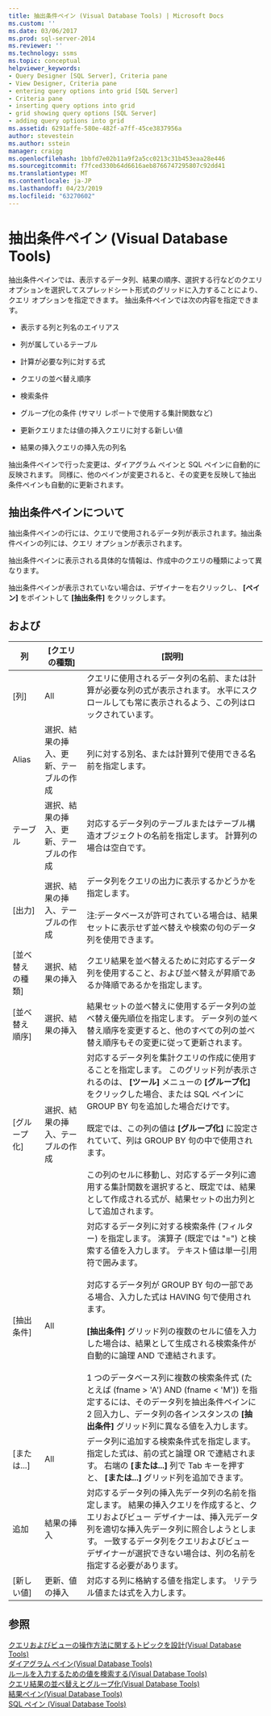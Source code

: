 ```yaml
---
title: 抽出条件ペイン (Visual Database Tools) | Microsoft Docs
ms.custom: ''
ms.date: 03/06/2017
ms.prod: sql-server-2014
ms.reviewer: ''
ms.technology: ssms
ms.topic: conceptual
helpviewer_keywords:
- Query Designer [SQL Server], Criteria pane
- View Designer, Criteria pane
- entering query options into grid [SQL Server]
- Criteria pane
- inserting query options into grid
- grid showing query options [SQL Server]
- adding query options into grid
ms.assetid: 6291affe-580e-482f-a7ff-45ce3837956a
author: stevestein
ms.author: sstein
manager: craigg
ms.openlocfilehash: 1bbfd7e02b11a9f2a5cc0213c31b453eaa28e446
ms.sourcegitcommit: f7fced330b64d6616aeb8766747295807c92dd41
ms.translationtype: MT
ms.contentlocale: ja-JP
ms.lasthandoff: 04/23/2019
ms.locfileid: "63270602"
---
```

# <a name="criteria-pane-visual-database-tools"></a>抽出条件ペイン (Visual Database Tools)
  抽出条件ペインでは、表示するデータ列、結果の順序、選択する行などのクエリ オプションを選択してスプレッドシート形式のグリッドに入力することにより、クエリ オプションを指定できます。 抽出条件ペインでは次の内容を指定できます。  
  
-   表示する列と列名のエイリアス  
  
-   列が属しているテーブル  
  
-   計算が必要な列に対する式  
  
-   クエリの並べ替え順序  
  
-   検索条件  
  
-   グループ化の条件 (サマリ レポートで使用する集計関数など)  
  
-   更新クエリまたは値の挿入クエリに対する新しい値  
  
-   結果の挿入クエリの挿入先の列名  
  
 抽出条件ペインで行った変更は、ダイアグラム ペインと SQL ペインに自動的に反映されます。 同様に、他のペインが変更されると、その変更を反映して抽出条件ペインも自動的に更新されます。  
  
## <a name="about-the-criteria-pane"></a>抽出条件ペインについて  
 抽出条件ペインの行には、クエリで使用されるデータ列が表示されます。抽出条件ペインの列には、クエリ オプションが表示されます。  
  
 抽出条件ペインに表示される具体的な情報は、作成中のクエリの種類によって異なります。  
  
 抽出条件ペインが表示されていない場合は、デザイナーを右クリックし、 **[ペイン]** をポイントして **[抽出条件]** をクリックします。  
  
## <a name="options"></a>および  
  
|**列**|**[クエリの種類]**|**[説明]**|  
|----------------|--------------------|---------------------|  
|[列]|All|クエリに使用されるデータ列の名前、または計算が必要な列の式が表示されます。 水平にスクロールしても常に表示されるよう、この列はロックされています。|  
|Alias|選択、結果の挿入、更新、テーブルの作成|列に対する別名、または計算列で使用できる名前を指定します。|  
|テーブル|選択、結果の挿入、更新、テーブルの作成|対応するデータ列のテーブルまたはテーブル構造オブジェクトの名前を指定します。 計算列の場合は空白です。|  
|[出力]|選択、結果の挿入、テーブルの作成|データ列をクエリの出力に表示するかどうかを指定します。<br /><br /> 注:データベースが許可されている場合は、結果セットに表示せず並べ替えや検索の句のデータ列を使用できます。|  
|[並べ替えの種類]|選択、結果の挿入|クエリ結果を並べ替えるために対応するデータ列を使用すること、および並べ替えが昇順であるか降順であるかを指定します。|  
|[並べ替え順序]|選択、結果の挿入|結果セットの並べ替えに使用するデータ列の並べ替え優先順位を指定します。 データ列の並べ替え順序を変更すると、他のすべての列の並べ替え順序もその変更に従って更新されます。|  
|[グループ化]|選択、結果の挿入、テーブルの作成|対応するデータ列を集計クエリの作成に使用することを指定します。 このグリッド列が表示されるのは、 **[ツール]** メニューの **[グループ化]** をクリックした場合、または SQL ペインに GROUP BY 句を追加した場合だけです。<br /><br /> 既定では、この列の値は **[グループ化]** に設定されていて、列は GROUP BY 句の中で使用されます。<br /><br /> この列のセルに移動し、対応するデータ列に適用する集計関数を選択すると、既定では、結果として作成される式が、結果セットの出力列として追加されます。|  
|[抽出条件]|All|対応するデータ列に対する検索条件 (フィルター) を指定します。 演算子 (既定では "=") と検索する値を入力します。 テキスト値は単一引用符で囲みます。<br /><br /> 対応するデータ列が GROUP BY 句の一部である場合、入力した式は HAVING 句で使用されます。<br /><br /> **[抽出条件]** グリッド列の複数のセルに値を入力した場合は、結果として生成される検索条件が自動的に論理 AND で連結されます。<br /><br /> 1 つのデータベース列に複数の検索条件式 (たとえば (fname > 'A') AND (fname < 'M')) を指定するには、そのデータ列を抽出条件ペインに 2 回入力し、データ列の各インスタンスの **[抽出条件]** グリッド列に異なる値を入力します。|  
|[または...]|All|データ列に追加する検索条件式を指定します。指定した式は、前の式と論理 OR で連結されます。 右端の **[または...]** 列で Tab キーを押すと、 **[または...]** グリッド列を追加できます。|  
|追加|結果の挿入|対応するデータ列の挿入先データ列の名前を指定します。 結果の挿入クエリを作成すると、クエリおよびビュー デザイナーは、挿入元データ列を適切な挿入先データ列に照合しようとします。 一致するデータ列をクエリおよびビュー デザイナーが選択できない場合は、列の名前を指定する必要があります。|  
|[新しい値]|更新、値の挿入|対応する列に格納する値を指定します。 リテラル値または式を入力します。|  
  
## <a name="see-also"></a>参照  
 [クエリおよびビューの操作方法に関するトピックを設計&#40;Visual Database Tools&#41;](visual-database-tools.md)   
 [ダイアグラム ペイン&#40;Visual Database Tools&#41;](diagram-pane-visual-database-tools.md)   
 [ルールを入力するための値を検索する&#40;Visual Database Tools&#41;](rules-for-entering-search-values-visual-database-tools.md)   
 [クエリ結果の並べ替えとグループ化&#40;Visual Database Tools&#41;](sort-and-group-query-results-visual-database-tools.md)   
 [結果ペイン&#40;Visual Database Tools&#41;](results-pane-visual-database-tools.md)   
 [SQL ペイン (Visual Database Tools)](sql-pane-visual-database-tools.md)  
  
  
